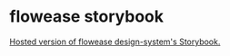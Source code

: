 # flowease storybook

[Hosted version of flowease design-system's Storybook.](https://khulnasoft.github.io/flowease-storybook/)
